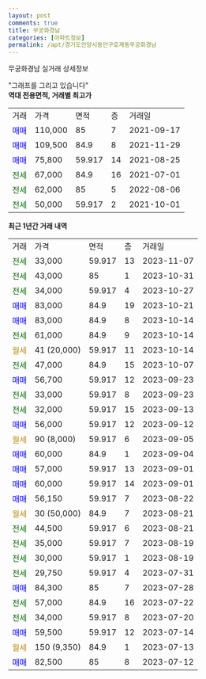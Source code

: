 ```yaml
---
layout: post
comments: true
title: 무궁화경남
categories: [아파트정보]
permalink: /apt/경기도안양시동안구호계동무궁화경남
---
```


무궁화경남 실거래 상세정보

<script type="text/javascript">
  google.charts.load('current', {'packages':['line', 'corechart']});
  google.charts.setOnLoadCallback(drawChart);

  function drawChart() {
    var data = new google.visualization.DataTable();
    data.addColumn('date', '거래일');
    data.addColumn('number', "매매");
    data.addColumn('number', "전세");
    data.addColumn('number', "전매");

    data.addRows([[new Date(Date.parse("2023-11-07")), null, 33000, null], [new Date(Date.parse("2023-10-31")), null, 43000, null], [new Date(Date.parse("2023-10-27")), null, 34000, null], [new Date(Date.parse("2023-10-21")), 83000, null, null], [new Date(Date.parse("2023-10-14")), 83000, null, null], [new Date(Date.parse("2023-10-14")), null, 61000, null], [new Date(Date.parse("2023-10-14")), null, null, null], [new Date(Date.parse("2023-10-07")), null, 47000, null], [new Date(Date.parse("2023-09-23")), 56700, null, null], [new Date(Date.parse("2023-09-23")), null, 33000, null], [new Date(Date.parse("2023-09-13")), null, 32000, null], [new Date(Date.parse("2023-09-12")), 56000, null, null], [new Date(Date.parse("2023-09-05")), null, null, null], [new Date(Date.parse("2023-09-04")), 60000, null, null], [new Date(Date.parse("2023-09-01")), 57000, null, null], [new Date(Date.parse("2023-09-01")), 60000, null, null], [new Date(Date.parse("2023-08-22")), 56150, null, null], [new Date(Date.parse("2023-08-21")), null, null, null], [new Date(Date.parse("2023-08-21")), null, 44500, null], [new Date(Date.parse("2023-08-19")), null, 35000, null], [new Date(Date.parse("2023-08-19")), null, 30000, null], [new Date(Date.parse("2023-07-31")), null, 29750, null], [new Date(Date.parse("2023-07-28")), 84300, null, null], [new Date(Date.parse("2023-07-22")), null, 57000, null], [new Date(Date.parse("2023-07-20")), null, 34000, null], [new Date(Date.parse("2023-07-14")), 59500, null, null], [new Date(Date.parse("2023-07-13")), null, null, null], [new Date(Date.parse("2023-07-12")), 82500, null, null]]);

    var options = {
      hAxis: {
        format: 'yyyy/MM/dd'
      },    
      lineWidth: 0,
      pointsVisible: true,    
      title: '최근 1년간 유형별 실거래가 분포',
      legend: { position: 'bottom' }
    };

    var formatter = new google.visualization.NumberFormat({pattern:'###,###'} );
    formatter.format(data, 1);
    formatter.format(data, 2);
    
    setTimeout(function() {
        var chart = new google.visualization.LineChart(document.getElementById('columnchart_material'));
        chart.draw(data, (options));
        document.getElementById('loading').style.display = 'none';
    }, 200);
  }
</script>


<div id="loading" style="z-index:20; display: block; margin-left: 0px">"그래프를 그리고 있습니다"</div>
<div id="columnchart_material" style="width: 95%; margin-left: 0px; display: block"></div>
<!-- contents start -->
<b>역대 전용면적, 거래별 최고가</b>
<table class="sortable">
    <tr>
      <td>거래</td>
      <td>가격</td>
      <td>면적</td>
      <td>층</td>
      <td>거래일</td>
    </tr>
        <tr>
          <td><a style="color: blue">매매</a></td>
          <td>110,000</td>
          <td>85</td>
          <td>7</td>
          <td>2021-09-17</td>
        </tr>            <tr>
          <td><a style="color: blue">매매</a></td>
          <td>109,500</td>
          <td>84.9</td>
          <td>8</td>
          <td>2021-11-29</td>
        </tr>            <tr>
          <td><a style="color: blue">매매</a></td>
          <td>75,800</td>
          <td>59.917</td>
          <td>14</td>
          <td>2021-08-25</td>
        </tr>        
        <tr>
              <td><a style="color: darkgreen">전세</a></td>
              <td>67,000</td>
              <td>84.9</td>
              <td>16</td>
              <td>2021-07-01</td>
            </tr>            <tr>
              <td><a style="color: darkgreen">전세</a></td>
              <td>62,000</td>
              <td>85</td>
              <td>5</td>
              <td>2022-08-06</td>
            </tr>            <tr>
              <td><a style="color: darkgreen">전세</a></td>
              <td>50,000</td>
              <td>59.917</td>
              <td>2</td>
              <td>2021-10-01</td>
            </tr>        
    
</table>

<b>최근 1년간 거래 내역</b>

<table class="sortable">
    <tr>
      <td>거래</td>
      <td>가격</td>
      <td>면적</td>
      <td>층</td>
      <td>거래일</td>
    </tr>
    <tr>
      <td><a style="color: darkgreen">전세</a></td>
      <td>33,000</td>
      <td>59.917</td>
      <td>13</td>
      <td>2023-11-07</td>
    </tr>          <tr>
      <td><a style="color: darkgreen">전세</a></td>
      <td>43,000</td>
      <td>85</td>
      <td>1</td>
      <td>2023-10-31</td>
    </tr>          <tr>
      <td><a style="color: darkgreen">전세</a></td>
      <td>34,000</td>
      <td>59.917</td>
      <td>4</td>
      <td>2023-10-27</td>
    </tr>          <tr>
      <td><a style="color: blue">매매</a></td>
      <td>83,000</td>
      <td>84.9</td>
      <td>19</td>
      <td>2023-10-21</td>
    </tr>          <tr>
      <td><a style="color: blue">매매</a></td>
      <td>83,000</td>
      <td>84.9</td>
      <td>8</td>
      <td>2023-10-14</td>
    </tr>          <tr>
      <td><a style="color: darkgreen">전세</a></td>
      <td>61,000</td>
      <td>84.9</td>
      <td>9</td>
      <td>2023-10-14</td>
    </tr>          <tr>
      <td><a style="color: darkgoldenrod">월세</a></td>
      <td>41 (20,000)</td>
      <td>59.917</td>
      <td>11</td>
      <td>2023-10-14</td>
    </tr>          <tr>
      <td><a style="color: darkgreen">전세</a></td>
      <td>47,000</td>
      <td>84.9</td>
      <td>15</td>
      <td>2023-10-07</td>
    </tr>          <tr>
      <td><a style="color: blue">매매</a></td>
      <td>56,700</td>
      <td>59.917</td>
      <td>12</td>
      <td>2023-09-23</td>
    </tr>          <tr>
      <td><a style="color: darkgreen">전세</a></td>
      <td>33,000</td>
      <td>59.917</td>
      <td>8</td>
      <td>2023-09-23</td>
    </tr>          <tr>
      <td><a style="color: darkgreen">전세</a></td>
      <td>32,000</td>
      <td>59.917</td>
      <td>15</td>
      <td>2023-09-13</td>
    </tr>          <tr>
      <td><a style="color: blue">매매</a></td>
      <td>56,000</td>
      <td>59.917</td>
      <td>12</td>
      <td>2023-09-12</td>
    </tr>          <tr>
      <td><a style="color: darkgoldenrod">월세</a></td>
      <td>90 (8,000)</td>
      <td>59.917</td>
      <td>6</td>
      <td>2023-09-05</td>
    </tr>          <tr>
      <td><a style="color: blue">매매</a></td>
      <td>60,000</td>
      <td>84.9</td>
      <td>1</td>
      <td>2023-09-04</td>
    </tr>          <tr>
      <td><a style="color: blue">매매</a></td>
      <td>57,000</td>
      <td>59.917</td>
      <td>13</td>
      <td>2023-09-01</td>
    </tr>          <tr>
      <td><a style="color: blue">매매</a></td>
      <td>60,000</td>
      <td>59.917</td>
      <td>14</td>
      <td>2023-09-01</td>
    </tr>          <tr>
      <td><a style="color: blue">매매</a></td>
      <td>56,150</td>
      <td>59.917</td>
      <td>7</td>
      <td>2023-08-22</td>
    </tr>          <tr>
      <td><a style="color: darkgoldenrod">월세</a></td>
      <td>30 (50,000)</td>
      <td>84.9</td>
      <td>7</td>
      <td>2023-08-21</td>
    </tr>          <tr>
      <td><a style="color: darkgreen">전세</a></td>
      <td>44,500</td>
      <td>59.917</td>
      <td>6</td>
      <td>2023-08-21</td>
    </tr>          <tr>
      <td><a style="color: darkgreen">전세</a></td>
      <td>35,000</td>
      <td>59.917</td>
      <td>7</td>
      <td>2023-08-19</td>
    </tr>          <tr>
      <td><a style="color: darkgreen">전세</a></td>
      <td>30,000</td>
      <td>59.917</td>
      <td>1</td>
      <td>2023-08-19</td>
    </tr>          <tr>
      <td><a style="color: darkgreen">전세</a></td>
      <td>29,750</td>
      <td>59.917</td>
      <td>4</td>
      <td>2023-07-31</td>
    </tr>          <tr>
      <td><a style="color: blue">매매</a></td>
      <td>84,300</td>
      <td>85</td>
      <td>7</td>
      <td>2023-07-28</td>
    </tr>          <tr>
      <td><a style="color: darkgreen">전세</a></td>
      <td>57,000</td>
      <td>84.9</td>
      <td>16</td>
      <td>2023-07-22</td>
    </tr>          <tr>
      <td><a style="color: darkgreen">전세</a></td>
      <td>34,000</td>
      <td>59.917</td>
      <td>8</td>
      <td>2023-07-20</td>
    </tr>          <tr>
      <td><a style="color: blue">매매</a></td>
      <td>59,500</td>
      <td>59.917</td>
      <td>12</td>
      <td>2023-07-14</td>
    </tr>          <tr>
      <td><a style="color: darkgoldenrod">월세</a></td>
      <td>150 (9,350)</td>
      <td>84.9</td>
      <td>1</td>
      <td>2023-07-13</td>
    </tr>          <tr>
      <td><a style="color: blue">매매</a></td>
      <td>82,500</td>
      <td>85</td>
      <td>8</td>
      <td>2023-07-12</td>
    </tr>      </table>
<!-- contents end -->    

